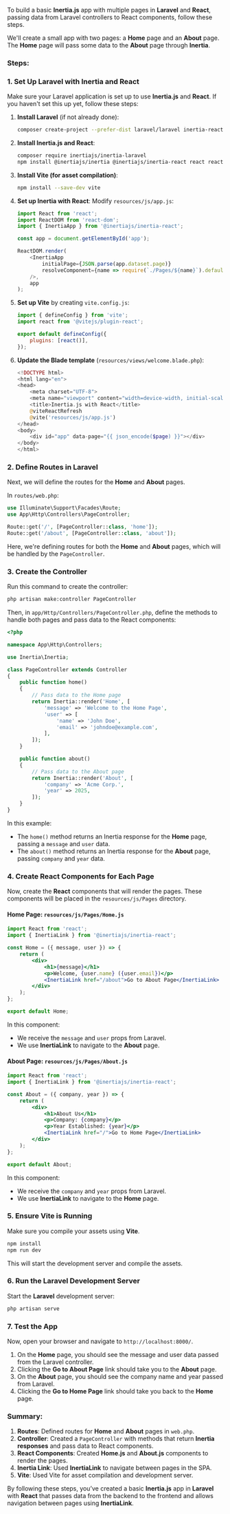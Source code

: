 To build a basic **Inertia.js** app with multiple pages in **Laravel** and **React**, passing data from Laravel controllers to React components, follow these steps.

We'll create a small app with two pages: a **Home** page and an **About** page. The **Home** page will pass some data to the **About** page through **Inertia**.

### Steps:

### 1. **Set Up Laravel with Inertia and React**

Make sure your Laravel application is set up to use **Inertia.js** and **React**. If you haven't set this up yet, follow these steps:

1. **Install Laravel** (if not already done):
    ```bash
    composer create-project --prefer-dist laravel/laravel inertia-react-app
    ```

2. **Install Inertia.js and React**:
    ```bash
    composer require inertiajs/inertia-laravel
    npm install @inertiajs/inertia @inertiajs/inertia-react react react-dom
    ```

3. **Install Vite (for asset compilation)**:
    ```bash
    npm install --save-dev vite
    ```

4. **Set up Inertia with React**:
    Modify `resources/js/app.js`:

    ```js
    import React from 'react';
    import ReactDOM from 'react-dom';
    import { InertiaApp } from '@inertiajs/inertia-react';

    const app = document.getElementById('app');

    ReactDOM.render(
        <InertiaApp
            initialPage={JSON.parse(app.dataset.page)}
            resolveComponent={name => require(`./Pages/${name}`).default}
        />,
        app
    );
    ```

5. **Set up Vite** by creating `vite.config.js`:
    ```js
    import { defineConfig } from 'vite';
    import react from '@vitejs/plugin-react';

    export default defineConfig({
        plugins: [react()],
    });
    ```

6. **Update the Blade template** (`resources/views/welcome.blade.php`):
    ```php
    <!DOCTYPE html>
    <html lang="en">
    <head>
        <meta charset="UTF-8">
        <meta name="viewport" content="width=device-width, initial-scale=1.0">
        <title>Inertia.js with React</title>
        @viteReactRefresh
        @vite('resources/js/app.js')
    </head>
    <body>
        <div id="app" data-page="{{ json_encode($page) }}"></div>
    </body>
    </html>
    ```

### 2. **Define Routes in Laravel**

Next, we will define the routes for the **Home** and **About** pages.

In `routes/web.php`:

```php
use Illuminate\Support\Facades\Route;
use App\Http\Controllers\PageController;

Route::get('/', [PageController::class, 'home']);
Route::get('/about', [PageController::class, 'about']);
```

Here, we're defining routes for both the **Home** and **About** pages, which will be handled by the `PageController`.

### 3. **Create the Controller**

Run this command to create the controller:

```bash
php artisan make:controller PageController
```

Then, in `app/Http/Controllers/PageController.php`, define the methods to handle both pages and pass data to the React components:

```php
<?php

namespace App\Http\Controllers;

use Inertia\Inertia;

class PageController extends Controller
{
    public function home()
    {
        // Pass data to the Home page
        return Inertia::render('Home', [
            'message' => 'Welcome to the Home Page',
            'user' => [
                'name' => 'John Doe',
                'email' => 'johndoe@example.com',
            ],
        ]);
    }

    public function about()
    {
        // Pass data to the About page
        return Inertia::render('About', [
            'company' => 'Acme Corp.',
            'year' => 2025,
        ]);
    }
}
```

In this example:
- The `home()` method returns an Inertia response for the **Home** page, passing a `message` and `user` data.
- The `about()` method returns an Inertia response for the **About** page, passing `company` and `year` data.

### 4. **Create React Components for Each Page**

Now, create the **React** components that will render the pages. These components will be placed in the `resources/js/Pages` directory.

#### Home Page: `resources/js/Pages/Home.js`

```jsx
import React from 'react';
import { InertiaLink } from '@inertiajs/inertia-react';

const Home = ({ message, user }) => {
    return (
        <div>
            <h1>{message}</h1>
            <p>Welcome, {user.name} ({user.email})</p>
            <InertiaLink href="/about">Go to About Page</InertiaLink>
        </div>
    );
};

export default Home;
```

In this component:
- We receive the `message` and `user` props from Laravel.
- We use **InertiaLink** to navigate to the **About** page.

#### About Page: `resources/js/Pages/About.js`

```jsx
import React from 'react';
import { InertiaLink } from '@inertiajs/inertia-react';

const About = ({ company, year }) => {
    return (
        <div>
            <h1>About Us</h1>
            <p>Company: {company}</p>
            <p>Year Established: {year}</p>
            <InertiaLink href="/">Go to Home Page</InertiaLink>
        </div>
    );
};

export default About;
```

In this component:
- We receive the `company` and `year` props from Laravel.
- We use **InertiaLink** to navigate to the **Home** page.

### 5. **Ensure Vite is Running**

Make sure you compile your assets using **Vite**.

```bash
npm install
npm run dev
```

This will start the development server and compile the assets.

### 6. **Run the Laravel Development Server**

Start the **Laravel** development server:

```bash
php artisan serve
```

### 7. **Test the App**

Now, open your browser and navigate to `http://localhost:8000/`.

1. On the **Home** page, you should see the message and user data passed from the Laravel controller.
2. Clicking the **Go to About Page** link should take you to the **About** page.
3. On the **About** page, you should see the company name and year passed from Laravel.
4. Clicking the **Go to Home Page** link should take you back to the **Home** page.

### Summary:

1. **Routes**: Defined routes for **Home** and **About** pages in `web.php`.
2. **Controller**: Created a `PageController` with methods that return **Inertia responses** and pass data to React components.
3. **React Components**: Created **Home.js** and **About.js** components to render the pages.
4. **Inertia Link**: Used **InertiaLink** to navigate between pages in the SPA.
5. **Vite**: Used Vite for asset compilation and development server.

By following these steps, you’ve created a basic **Inertia.js** app in **Laravel** with **React** that passes data from the backend to the frontend and allows navigation between pages using **InertiaLink**.